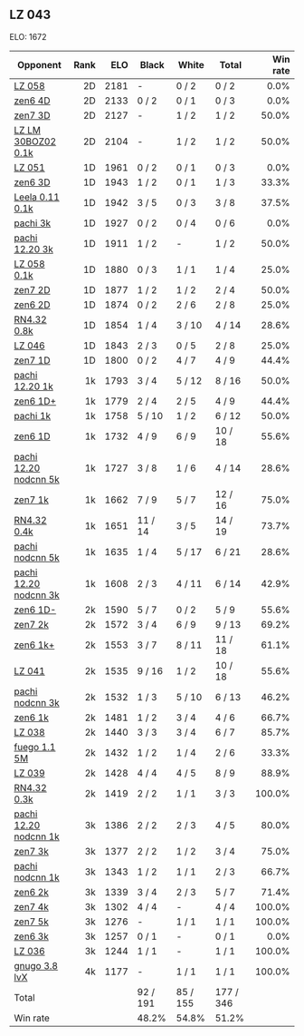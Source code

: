 ## LZ 043 ##

ELO: 1672

Opponent | Rank | ELO | Black | White | Total | Win rate
---------|-----:|----:|-------|-------|-------|-------:
[LZ 058](LZ%20058.md) | 2D | 2181 | - | 0 / 2 | 0 / 2 | 0.0%
[zen6 4D](zen6%204D.md) | 2D | 2133 | 0 / 2 | 0 / 1 | 0 / 3 | 0.0%
[zen7 3D](zen7%203D.md) | 2D | 2127 | - | 1 / 2 | 1 / 2 | 50.0%
[LZ LM 30BOZ02 0.1k](LZ%20LM%2030BOZ02%200.1k.md) | 2D | 2104 | - | 1 / 2 | 1 / 2 | 50.0%
[LZ 051](LZ%20051.md) | 1D | 1961 | 0 / 2 | 0 / 1 | 0 / 3 | 0.0%
[zen6 3D](zen6%203D.md) | 1D | 1943 | 1 / 2 | 0 / 1 | 1 / 3 | 33.3%
[Leela 0.11 0.1k](Leela%200.11%200.1k.md) | 1D | 1942 | 3 / 5 | 0 / 3 | 3 / 8 | 37.5%
[pachi 3k](pachi%203k.md) | 1D | 1927 | 0 / 2 | 0 / 4 | 0 / 6 | 0.0%
[pachi 12.20 3k](pachi%2012.20%203k.md) | 1D | 1911 | 1 / 2 | - | 1 / 2 | 50.0%
[LZ 058 0.1k](LZ%20058%200.1k.md) | 1D | 1880 | 0 / 3 | 1 / 1 | 1 / 4 | 25.0%
[zen7 2D](zen7%202D.md) | 1D | 1877 | 1 / 2 | 1 / 2 | 2 / 4 | 50.0%
[zen6 2D](zen6%202D.md) | 1D | 1874 | 0 / 2 | 2 / 6 | 2 / 8 | 25.0%
[RN4.32 0.8k](RN4.32%200.8k.md) | 1D | 1854 | 1 / 4 | 3 / 10 | 4 / 14 | 28.6%
[LZ 046](LZ%20046.md) | 1D | 1843 | 2 / 3 | 0 / 5 | 2 / 8 | 25.0%
[zen7 1D](zen7%201D.md) | 1D | 1800 | 0 / 2 | 4 / 7 | 4 / 9 | 44.4%
[pachi 12.20 1k](pachi%2012.20%201k.md) | 1k | 1793 | 3 / 4 | 5 / 12 | 8 / 16 | 50.0%
[zen6 1D+](zen6%201D+.md) | 1k | 1779 | 2 / 4 | 2 / 5 | 4 / 9 | 44.4%
[pachi 1k](pachi%201k.md) | 1k | 1758 | 5 / 10 | 1 / 2 | 6 / 12 | 50.0%
[zen6 1D](zen6%201D.md) | 1k | 1732 | 4 / 9 | 6 / 9 | 10 / 18 | 55.6%
[pachi 12.20 nodcnn 5k](pachi%2012.20%20nodcnn%205k.md) | 1k | 1727 | 3 / 8 | 1 / 6 | 4 / 14 | 28.6%
[zen7 1k](zen7%201k.md) | 1k | 1662 | 7 / 9 | 5 / 7 | 12 / 16 | 75.0%
[RN4.32 0.4k](RN4.32%200.4k.md) | 1k | 1651 | 11 / 14 | 3 / 5 | 14 / 19 | 73.7%
[pachi nodcnn 5k](pachi%20nodcnn%205k.md) | 1k | 1635 | 1 / 4 | 5 / 17 | 6 / 21 | 28.6%
[pachi 12.20 nodcnn 3k](pachi%2012.20%20nodcnn%203k.md) | 1k | 1608 | 2 / 3 | 4 / 11 | 6 / 14 | 42.9%
[zen6 1D-](zen6%201D-.md) | 2k | 1590 | 5 / 7 | 0 / 2 | 5 / 9 | 55.6%
[zen7 2k](zen7%202k.md) | 2k | 1572 | 3 / 4 | 6 / 9 | 9 / 13 | 69.2%
[zen6 1k+](zen6%201k+.md) | 2k | 1553 | 3 / 7 | 8 / 11 | 11 / 18 | 61.1%
[LZ 041](LZ%20041.md) | 2k | 1535 | 9 / 16 | 1 / 2 | 10 / 18 | 55.6%
[pachi nodcnn 3k](pachi%20nodcnn%203k.md) | 2k | 1532 | 1 / 3 | 5 / 10 | 6 / 13 | 46.2%
[zen6 1k](zen6%201k.md) | 2k | 1481 | 1 / 2 | 3 / 4 | 4 / 6 | 66.7%
[LZ 038](LZ%20038.md) | 2k | 1440 | 3 / 3 | 3 / 4 | 6 / 7 | 85.7%
[fuego 1.1 5M](fuego%201.1%205M.md) | 2k | 1432 | 1 / 2 | 1 / 4 | 2 / 6 | 33.3%
[LZ 039](LZ%20039.md) | 2k | 1428 | 4 / 4 | 4 / 5 | 8 / 9 | 88.9%
[RN4.32 0.3k](RN4.32%200.3k.md) | 2k | 1419 | 2 / 2 | 1 / 1 | 3 / 3 | 100.0%
[pachi 12.20 nodcnn 1k](pachi%2012.20%20nodcnn%201k.md) | 3k | 1386 | 2 / 2 | 2 / 3 | 4 / 5 | 80.0%
[zen7 3k](zen7%203k.md) | 3k | 1377 | 2 / 2 | 1 / 2 | 3 / 4 | 75.0%
[pachi nodcnn 1k](pachi%20nodcnn%201k.md) | 3k | 1343 | 1 / 2 | 1 / 1 | 2 / 3 | 66.7%
[zen6 2k](zen6%202k.md) | 3k | 1339 | 3 / 4 | 2 / 3 | 5 / 7 | 71.4%
[zen7 4k](zen7%204k.md) | 3k | 1302 | 4 / 4 | - | 4 / 4 | 100.0%
[zen7 5k](zen7%205k.md) | 3k | 1276 | - | 1 / 1 | 1 / 1 | 100.0%
[zen6 3k](zen6%203k.md) | 3k | 1257 | 0 / 1 | - | 0 / 1 | 0.0%
[LZ 036](LZ%20036.md) | 3k | 1244 | 1 / 1 | - | 1 / 1 | 100.0%
[gnugo 3.8 lvX](gnugo%203.8%20lvX.md) | 4k | 1177 | - | 1 / 1 | 1 / 1 | 100.0%
Total | | | 92 / 191 | 85 / 155 | 177 / 346 | 
Win rate| | | 48.2% | 54.8% | 51.2% | 
